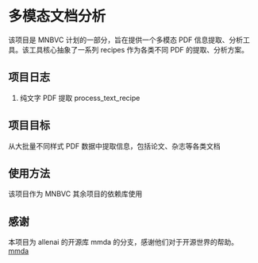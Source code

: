 # 多模态文档分析

该项目是 MNBVC 计划的一部分，旨在提供一个多模态 PDF 信息提取、分析工具。该工具核心抽象了一系列 recipes 作为各类不同 PDF 的提取、分析方案。

## 项目日志
1. 纯文字 PDF 提取 process_text_recipe

## 项目目标
从大批量不同样式 PDF 数据中提取信息，包括论文、杂志等各类文档

## 使用方法
该项目作为 MNBVC 其余项目的依赖库使用

## 感谢
本项目为 allenai 的开源库 mmda 的分支，感谢他们对于开源世界的帮助。
[mmda](https://github.com/allenai/mmda)